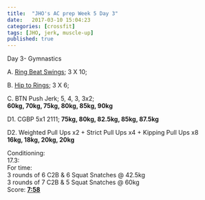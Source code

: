 ```yaml
---
title:  "JHO's AC prep Week 5 Day 3"
date:   2017-03-10 15:04:23
categories: [crossfit]
tags: [JHO, jerk, muscle-up]
published: true
---
```

Day 3- Gymnastics

A. [Ring Beat Swings][link1]; 3 X 10;

B. [Hip to Rings][link2]; 3 X 6;

C. BTN Push Jerk; 5, 4, 3, 3x2;  
**60kg, 70kg, 75kg, 80kg, 85kg, 90kg**

D1. CGBP 5x1 2111; **75kg, 80kg, 82.5kg, 85kg, 87.5kg**

D2. Weighted Pull Ups x2 + Strict Pull Ups x4 + Kipping Pull Ups x8  
**16kg, 18kg, 20kg, 20kg** 

Conditioning:  
17.3:  
For time:  
3 rounds of 6 C2B & 6 Squat Snatches @ 42.5kg  
3 rounds of 7 C2B & 5 Squat Snatches @ 60kg  
Score: **[7:58][gvid]**

[link1]: https://www.youtu.be/OEbTnKKff6Q
[link2]: https://www.youtu.be/7stNokLb2Ts
[gvid]: https://goo.gl/photos/WpLxiU8aRVwLZi9D6
